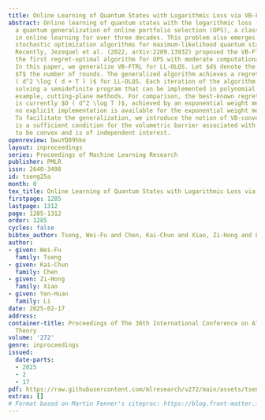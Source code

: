 ```yaml
---
title: Online Learning of Quantum States with Logarithmic Loss via VB-FTRL
abstract: Online learning of quantum states with the logarithmic loss (LL-OLQS) is
  a quantum generalization of online portfolio selection (OPS), a classic open problem
  in online learning for over three decades. This problem also emerges in designing
  stochastic optimization algorithms for maximum-likelihood quantum state tomography.
  Recently, Jezequel et al. (2022, arXiv:2209.13932) proposed the VB-FTRL algorithm,
  the first regret-optimal algorithm for OPS with moderate computational complexity.
  In this paper, we generalize VB-FTRL for LL-OLQS. Let $d$ denote the dimension and
  $T$ the number of rounds. The generalized algorithm achieves a regret rate of $O
  ( d^2 \log ( d + T ) )$ for LL-OLQS. Each iteration of the algorithm consists of
  solving a semidefinite program that can be implemented in polynomial time by, for
  example, cutting-plane methods. For comparison, the best-known regret rate for LL-OLQS
  is currently $O ( d^2 \log T )$, achieved by an exponential weight method. However,
  no explicit implementation is available for the exponential weight method for LL-OLQS.
  To facilitate the generalization, we introduce the notion of VB-convexity. VB-convexity
  is a sufficient condition for the volumetric barrier associated with any function
  to be convex and is of independent interest.
openreview: bwuYQ89hke
layout: inproceedings
series: Proceedings of Machine Learning Research
publisher: PMLR
issn: 2640-3498
id: tseng25a
month: 0
tex_title: Online Learning of Quantum States with Logarithmic Loss via {VB}-{FTRL}
firstpage: 1285
lastpage: 1312
page: 1285-1312
order: 1285
cycles: false
bibtex_author: Tseng, Wei-Fu and Chen, Kai-Chun and Xiao, Zi-Hong and Li, Yen-Huan
author:
- given: Wei-Fu
  family: Tseng
- given: Kai-Chun
  family: Chen
- given: Zi-Hong
  family: Xiao
- given: Yen-Huan
  family: Li
date: 2025-02-17
address:
container-title: Proceedings of The 36th International Conference on Algorithmic Learning
  Theory
volume: '272'
genre: inproceedings
issued:
  date-parts:
  - 2025
  - 2
  - 17
pdf: https://raw.githubusercontent.com/mlresearch/v272/main/assets/tseng25a/tseng25a.pdf
extras: []
# Format based on Martin Fenner's citeproc: https://blog.front-matter.io/posts/citeproc-yaml-for-bibliographies/
---
```

